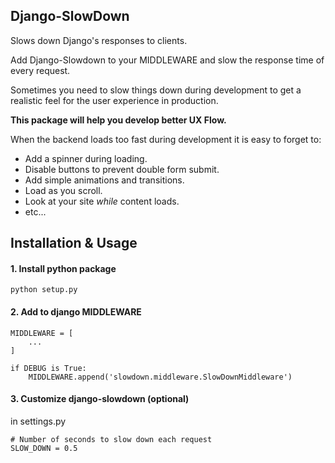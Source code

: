 ## Django-SlowDown

Slows down Django's responses to clients.

Add Django-Slowdown to your MIDDLEWARE and slow the response time of every request.

Sometimes you need to slow things down during development to get a realistic feel for the user experience in production.

**This package will help you develop better UX Flow.**

When the backend loads too fast during development it is easy to forget to:

 - Add a spinner during loading.
 - Disable buttons to prevent double form submit.
 - Add simple animations and transitions.
 - Load as you scroll.
 - Look at your site *while* content loads.
 - etc...

## Installation & Usage

#### 1. Install python package

`python setup.py`

#### 2. Add to django MIDDLEWARE

```
MIDDLEWARE = [
    ...
]

if DEBUG is True:
    MIDDLEWARE.append('slowdown.middleware.SlowDownMiddleware')
```

#### 3. Customize django-slowdown (optional)

in settings.py

```
# Number of seconds to slow down each request
SLOW_DOWN = 0.5
```



